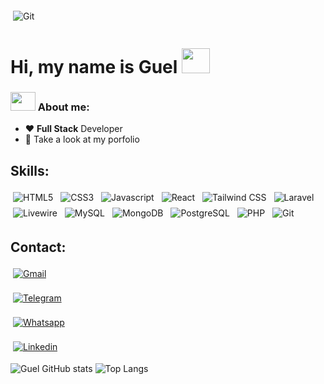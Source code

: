 <!--<img src="https://imgur.com/xyZM5xb.gif" alt="Git" style="vertical-align:top; margin:4px; text-align: center;"> -->
<img src="https://imgur.com/GSaIuvz.gif" alt="Git" style="vertical-align:top; margin:4px; text-align: center;">


# Hi, my name is Guel <img src="https://github.com/TheDudeThatCode/TheDudeThatCode/blob/master/Assets/Hi.gif?raw=true" width="45" height="40">
### <img src="https://github.com/TheDudeThatCode/TheDudeThatCode/blob/master/Assets/Developer.gif?raw=true" width="40" height="30"> About me:
* ❤ <strong>Full Stack</strong> Developer
* 🎨 Take a look at my porfolio

## Skills:
<p align="left">
<img src="https://img.shields.io/badge/HTML5-E34F26?style=for-the-badge&logo=html5&logoColor=white" alt="HTML5" style="vertical-align:top; margin:4px">
<img src="https://img.shields.io/badge/CSS3-1572B6?style=for-the-badge&logo=css3&logoColor=white" alt="CSS3" style="vertical-align:top; margin:4px">
<img src="https://img.shields.io/badge/JavaScript-323330?style=for-the-badge&logo=javascript&logoColor=F7DF1E" alt="Javascript" style="vertical-align:top; margin:4px">
<img src="https://img.shields.io/badge/React-20232A?style=for-the-badge&logo=react&logoColor=61DAFB" alt="React" style="vertical-align:top; margin:4px">
<img src="https://img.shields.io/badge/Tailwind_CSS-38B2AC?style=for-the-badge&logo=tailwind-css&logoColor=white" alt="Tailwind CSS" style="vertical-align:top; margin:4px">
<!--<img src="https://img.shields.io/badge/C%2B%2B-00599C?style=for-the-badge&logo=c%2B%2B&logoColor=white" alt="C++" style="vertical-align:top; margin:4px"> 
<img src="https://img.shields.io/badge/Python-FFD43B?style=for-the-badge&logo=python&logoColor=darkgreen" alt="Python" style="vertical-align:top; margin:4px"> 
  !-->

  <img src="https://img.shields.io/badge/laravel-%23FF2D20.svg?style=for-the-badge&logo=laravel&logoColor=white" alt="Laravel" style="vertical-align:top; margin:4px">
  <img src="https://img.shields.io/badge/livewire-%234e56a6.svg?style=for-the-badge&logo=livewire&logoColor=white" alt="Livewire" style="vertical-align:top; margin:4px">
  <img src="https://img.shields.io/badge/mysql-4479A1.svg?style=for-the-badge&logo=mysql&logoColor=white" alt="MySQL" style="vertical-align:top; margin:4px">
  <img src="https://img.shields.io/badge/MongoDB-%234ea94b.svg?style=for-the-badge&logo=mongodb&logoColor=white" alt="MongoDB" style="vertical-align:top; margin:4px">
  <img src="https://img.shields.io/badge/postgres-%23316192.svg?style=for-the-badge&logo=postgresql&logoColor=white" alt="PostgreSQL" style="vertical-align:top; margin:4px">

<img src="https://img.shields.io/badge/PHP-777BB4?style=for-the-badge&logo=php&logoColor=white" alt="PHP" style="vertical-align:top; margin:4px">
<img src="https://img.shields.io/badge/Git-F05032?style=for-the-badge&logo=git&logoColor=white" alt="Git" style="vertical-align:top; margin:4px"> 
</p>

## Contact:
<a href="https://mail.google.com/mail/?view=cm&source=mailto&to=bandeiraguel@gmail.com"><img src="https://img.shields.io/badge/Gmail-D14836?style=for-the-badge&logo=gmail&logoColor=white" alt="Gmail" style="vertical-align:top; margin:4px"></a>

<a href="https://t.me/guelbandeira"><img src="https://img.shields.io/badge/Telegram-2CA5E0?style=for-the-badge&logo=telegram&logoColor=white" alt="Telegram" style="vertical-align:top; margin:4px"></a>

<a href="https://api.whatsapp.com/send?phone=5524999987722&text=Oi%2C%20tudo%20bem%3F"><img src="https://img.shields.io/badge/WhatsApp-25D366?style=for-the-badge&logo=whatsapp&logoColor=white" alt="Whatsapp" style="vertical-align:top; margin:4px"></a>

<a href="https://www.linkedin.com/in/josé-miguel-bandeira-de-novaes-09b1b91a2/"><img src="https://img.shields.io/badge/LinkedIn-0077B5?style=for-the-badge&logo=linkedin&logoColor=white" alt="Linkedin" style="vertical-align:top; margin:4px"></a>

![Guel GitHub stats](https://github-readme-stats.vercel.app/api?username=GuelBandeira&hide=contribs&theme=github_dark)
![Top Langs](https://github-readme-stats.vercel.app/api/top-langs/?username=GuelBandeira&layout=compact&theme=github_dark)
